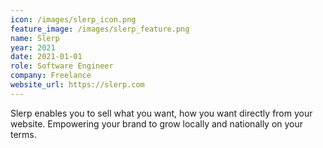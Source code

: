 ```yaml
---
icon: /images/slerp_icon.png
feature_image: /images/slerp_feature.png
name: Slerp
year: 2021
date: 2021-01-01
role: Software Engineer
company: Freelance
website_url: https://slerp.com
---
```


Slerp enables you to sell what you want, how you want directly from your website. Empowering your brand to grow locally and nationally on your terms.
